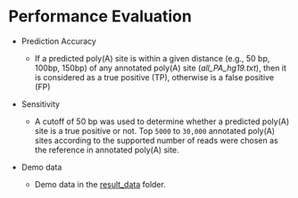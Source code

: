 # Performance Evaluation  

* Prediction Accuracy
  * If a predicted poly(A) site is within a given distance (e.g., 50 bp, 100bp, 150bp) of any annotated poly(A) site (_all_PA_hg19.txt_), then it is considered as a true positive (TP), otherwise is a false positive (FP)  
	
 
* Sensitivity
  * A cutoff of 50 bp was used to determine whether a predicted poly(A) site is a true positive or not. Top `5000` to `30,000` annotated poly(A) sites according to the supported number of reads were chosen as the reference in annotated poly(A) site.
  
* Demo data
  * Demo data in the [result_data](https://github.com/BMILAB/APAsurvey/tree/master/result_data) folder.
